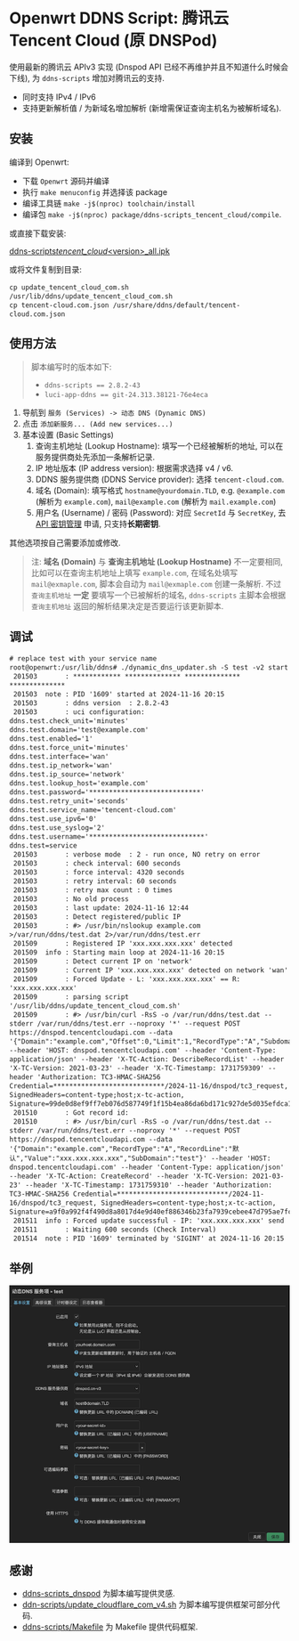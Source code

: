 # Openwrt DDNS Script: 腾讯云 Tencent Cloud (原 DNSPod)

使用最新的腾讯云 APIv3 实现 (Dnspod API 已经不再维护并且不知道什么时候会下线),
为 `ddns-scripts` 增加对腾讯云的支持.

- 同时支持 IPv4 / IPv6
- 支持更新解析值 / 为新域名增加解析 (新增需保证查询主机名为被解析域名).

## 安装

编译到 Openwrt:

- 下载 `Openwrt` 源码并编译
- 执行 `make menuconfig` 并选择该 package
- 编译工具链 `make -j$(nproc) toolchain/install`
- 编译包 `make -j$(nproc) package/ddns-scripts_tencent_cloud/compile`.

或直接下载安装:

[ddns-scripts*tencent_cloud*\<version\>\_all.ipk](https://github.com/FriesI23/ddns-scripts_tencent_cloud/releases/latest)

或将文件复制到目录:

```shell
cp update_tencent_cloud_com.sh /usr/lib/ddns/update_tencent_cloud_com.sh
cp tencent-cloud.com.json /usr/share/ddns/default/tencent-cloud.com.json
```

## 使用方法

> 脚本编写时的版本如下:
>
> - `ddns-scripts == 2.8.2-43`
> - `luci-app-ddns == git-24.313.38121-76e4eca`

1. 导航到 `服务 (Services) -> 动态 DNS (Dynamic DNS)`
2. 点击 `添加新服务... (Add new services...)`
3. 基本设置 (Basic Settings)
   1. 查询主机地址 (Lookup Hostname): 填写一个已经被解析的地址, 可以在服务提供商处先添加一条解析记录.
   2. IP 地址版本 (IP address version): 根据需求选择 v4 / v6.
   3. DDNS 服务提供商 (DDNS Service provider): 选择 `tencent-cloud.com`.
   4. 域名 (Domain): 填写格式 `hostname@yourdomain.TLD`,
      e.g. `@example.com` (解析为 `example.com`), `mail@example.com` (解析为 `mail.example.com`)
   5. 用户名 (Username) / 密码 (Password): 对应 `SecretId` 与 `SecretKey`,
      去 [API 密钥管理](https://console.cloud.tencent.com/cam/capi) 申请, 只支持**长期密钥**.

其他选项按自己需要添加或修改.

> 注: **域名 (Domain)** 与 **查询主机地址 (Lookup Hostname)** 不一定要相同,
> 比如可以在查询主机地址上填写 `example.com`, 在域名处填写 `mail@exmaple.com`,
> 脚本会自动为 `mail@exmaple.com` 创建一条解析. 不过 `查询主机地址` **一定** 要填写一个已被解析的域名,
> `ddns-scripts` 主脚本会根据 `查询主机地址` 返回的解析结果决定是否要运行该更新脚本.

## 调试

```shell
# replace test with your service name
root@openwrt:/usr/lib/ddns# ./dynamic_dns_updater.sh -S test -v2 start
 201503       : ************ ************** ************** **************
 201503  note : PID '1609' started at 2024-11-16 20:15
 201503       : ddns version  : 2.8.2-43
 201503       : uci configuration:
ddns.test.check_unit='minutes'
ddns.test.domain='test@example.com'
ddns.test.enabled='1'
ddns.test.force_unit='minutes'
ddns.test.interface='wan'
ddns.test.ip_network='wan'
ddns.test.ip_source='network'
ddns.test.lookup_host='example.com'
ddns.test.password='****************************'
ddns.test.retry_unit='seconds'
ddns.test.service_name='tencent-cloud.com'
ddns.test.use_ipv6='0'
ddns.test.use_syslog='2'
ddns.test.username='*****************************'
ddns.test=service
 201503       : verbose mode  : 2 - run once, NO retry on error
 201503       : check interval: 600 seconds
 201503       : force interval: 4320 seconds
 201503       : retry interval: 60 seconds
 201503       : retry max count : 0 times
 201503       : No old process
 201503       : last update: 2024-11-16 12:44
 201503       : Detect registered/public IP
 201503       : #> /usr/bin/nslookup example.com  >/var/run/ddns/test.dat 2>/var/run/ddns/test.err
 201509       : Registered IP 'xxx.xxx.xxx.xxx' detected
 201509  info : Starting main loop at 2024-11-16 20:15
 201509       : Detect current IP on 'network'
 201509       : Current IP 'xxx.xxx.xxx.xxx' detected on network 'wan'
 201509       : Forced Update - L: 'xxx.xxx.xxx.xxx' == R: 'xxx.xxx.xxx.xxx'
 201509       : parsing script '/usr/lib/ddns/update_tencent_cloud_com.sh'
 201509       : #> /usr/bin/curl -RsS -o /var/run/ddns/test.dat --stderr /var/run/ddns/test.err --noproxy '*' --request POST https://dnspod.tencentcloudapi.com --data '{"Domain":"example.com","Offset":0,"Limit":1,"RecordType":"A","Subdomain":"test"}' --header 'HOST: dnspod.tencentcloudapi.com' --header 'Content-Type: application/json' --header 'X-TC-Action: DescribeRecordList' --header 'X-TC-Version: 2021-03-23' --header 'X-TC-Timestamp: 1731759309' --header 'Authorization: TC3-HMAC-SHA256 Credential=****************************/2024-11-16/dnspod/tc3_request, SignedHeaders=content-type;host;x-tc-action, Signature=99de0d8ef9ff7eb076d587749f1f15b4ea86da6bd171c927de5d035efdca1cc7'
 201510       : Got record id:
 201510       : #> /usr/bin/curl -RsS -o /var/run/ddns/test.dat --stderr /var/run/ddns/test.err --noproxy '*' --request POST https://dnspod.tencentcloudapi.com --data '{"Domain":"example.com","RecordType":"A","RecordLine":"默认","Value":"xxx.xxx.xxx.xxx","SubDomain":"test"}' --header 'HOST: dnspod.tencentcloudapi.com' --header 'Content-Type: application/json' --header 'X-TC-Action: CreateRecord' --header 'X-TC-Version: 2021-03-23' --header 'X-TC-Timestamp: 1731759310' --header 'Authorization: TC3-HMAC-SHA256 Credential=****************************/2024-11-16/dnspod/tc3_request, SignedHeaders=content-type;host;x-tc-action, Signature=a9f0a992f4f490d8a8017d4e9d40ef886346b23fa7939cebee47d795ae7fcf12'
 201511  info : Forced update successful - IP: 'xxx.xxx.xxx.xxx' send
 201511       : Waiting 600 seconds (Check Interval)
 201514  note : PID '1609' terminated by 'SIGINT' at 2024-11-16 20:15
```

## 举例

![例子](./assets/pic1.png)

## 感谢

- [ddns-scripts_dnspod](https://github.com/nixonli/ddns-scripts_dnspod) 为脚本编写提供灵感.
- [ddn-scripts/update_cloudflare_com_v4.sh](https://github.com/openwrt/packages/blob/openwrt-23.05/net/ddns-scripts/files/usr/lib/ddns/update_cloudflare_com_v4.sh) 为脚本编写提供框架可部分代码.
- [ddns-scripts/Makefile](https://github.com/openwrt/packages/blob/openwrt-23.05/net/ddns-scripts/Makefile) 为 Makefile 提供代码框架.
